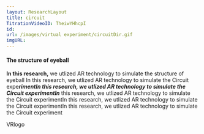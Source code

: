 ```yaml
---
layout: ResearchLayout
title: circuit
TitrationVideoID: TheiwYHhcpI
id: 
url: /images/virtual experiment/circuitDir.gif
imgURL: 
---
```


#### The structure of eyeball
**In this research,** we utlized AR technology to simulate the structure of eyeball In this research, we utlized AR technology to simulate the Circuit expe***rimentIn this research, we utlized AR technology to simulate the Circuit experimentIn*** this research, we utlized AR technology to simulate the Circuit experimentIn this research, we utlized AR technology to simulate the Circuit experimentIn this research, we utlized AR technology to simulate the Circuit experiment

VRlogo